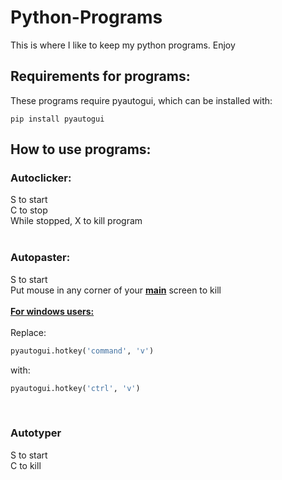 # Python-Programs
This is where I like to keep my python programs. Enjoy
## Requirements for programs:
These programs require pyautogui, which can be installed with:
```
pip install pyautogui
```

## How to use programs:
### Autoclicker:
S to start <br>
C to stop <br>
While stopped, X to kill program<br><br>
### Autopaster:
S to start <br>
Put mouse in any corner of your <b><u>main</u></b> screen to kill <br><br>
<b><u>For windows users:</u></b><br><br>
Replace:
```python
pyautogui.hotkey('command', 'v')
```
with:
```python
pyautogui.hotkey('ctrl', 'v')
```
<br>

### Autotyper
S to start <br>
C to kill